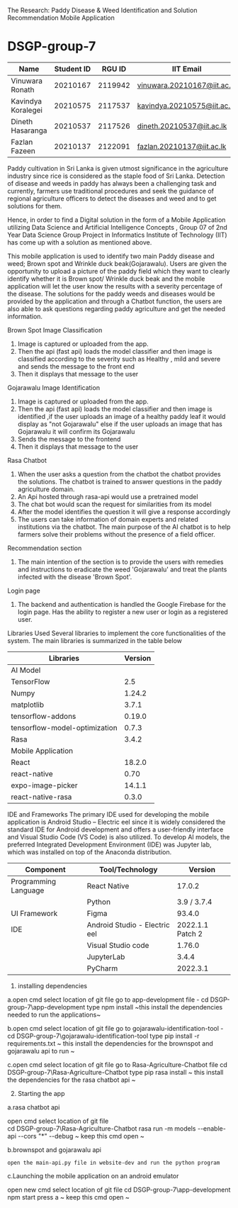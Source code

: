  The Research:
   Paddy Disease & Weed Identification and Solution Recommendation Mobile Application
   # DSGP-group-7

|  Name |  Student ID | RGU ID | IIT Email | 
|---|---|---|---|
| Vinuwara Ronath | 20210167  | 2119942  |  vinuwara.20210167@iit.ac.lk |   
| Kavindya Koralegei | 20210575  | 2117537  |  kavindya.20210575@iit.ac.lk | 
| Dineth Hasaranga | 20210537  | 2117526  |  dineth.20210537@iit.ac.lk | 
| Fazlan Fazeen| 20210137  | 2122091  |  fazlan.20210137@iit.ac.lk | 


Paddy cultivation in Sri Lanka is given utmost significance in the agriculture industry since rice is considered as the staple food of Sri Lanka. Detection of disease and weeds in paddy has always been a challenging task and currently, farmers use traditional procedures and seek the guidance of regional agriculture officers to detect the diseases and weed and to get solutions for them.

Hence, in order to find a Digital solution in the form of a Mobile Application utilizing Data Science and Artificial Intelligence Concepts , Group 07 of 2nd Year Data Science Group Project in Informatics Institute of Technology (IIT) has come up with a solution as mentioned above.

This mobile application is used to identify two main Paddy disease and weed; Brown spot and Wrinkle duck beak(Gojarawalu). Users are given the opportunity to upload a picture of the paddy field which they want to clearly identify whether it is Brown spot/ Wrinkle duck beak and the mobile application will let the user know the results with a severity percentage of the disease. 
The solutions for the paddy weeds and  diseases would be provided by the application and through a Chatbot function, the users are also able to ask questions regarding paddy agriculture and get the needed information. 

Brown Spot Image Classification

01. Image is captured or uploaded from the app.
02. Then the api (fast api) loads the model classifier and then image is classified according to the severity such as Healthy , mild and severe and sends the message to the front end
03. Then it displays that message to the user 

Gojarawalu Image Identification
 
01. Image is captured or uploaded from the app.
02. Then the api (fast api) loads the model classifier and then image is identified ,if the user uploads an image of a healthy paddy leaf it would display as "not Gojarawalu" else if the user uploads an image that has Gojarawalu it will confirm its Gojarawalu
03. Sends the message to the frontend
04. Then it displays that message to the user

Rasa Chatbot

01. When the user asks a question from the chatbot the chatbot provides the solutions. The chatbot is trained to answer questions in the paddy agriculture domain.
02. An Api hosted through rasa-api would use a pretrained model
02. The chat bot would scan the request for similarities from its model
03. After the model identifies the question it will give a response accordingly
04. The users can take information of domain experts and related institutions via the chatbot. The main purpose of the AI chatbot is to help farmers solve their problems without the presence of a field officer.  

Recommendation section

01. The main intention of the section is to provide the users with remedies and instructions to eradicate the weed 'Gojarawalu' and treat the plants infected with the disease 'Brown Spot'.

Login page

01. The backend and authentication is handled the Google Firebase for the login page. Has the ability to register a new user or login as a registered user.

Libraries Used
Several libraries to implement the core functionalities of the system. The main libraries is summarized in the table below

| Libraries                     | Version  |
| ----------------------------- | -------- |
|                  AI Model                |
| TensorFlow                    | 2.5      |
| Numpy                         | 1.24.2   |
| matplotlib                    |3.7.1     |
| tensorflow-addons             | 0.19.0   |
| tensorflow-model-optimization | 0.7.3    |
| Rasa                          | 3.4.2    |
|           Mobile Application             |
| React                         |18.2.0    |
| react-native                  | 0.70     |
| expo-image-picker             | 14.1.1   |
| react-native-rasa             | 0.3.0    |

IDE and Frameworks
The primary IDE used for developing the mobile application is Android Studio – Electric eel since it is widely considered the standard IDE for Android development and offers a user-friendly interface and Visual Studio Code (VS Code) is also utilized. To develop AI models, the preferred Integrated Development Environment (IDE) was Jupyter lab, which was installed on top of the Anaconda distribution.


| Component              | Tool/Technology               | Version          |
| ---------------------- | ----------------------------- | ---------------- |
| Programming Language   |React Native                   |17.0.2            |
|                        |Python                         |3.9 / 3.7.4       |
| UI Framework           |Figma                          |93.4.0            |
| IDE                    |Android Studio - Electric eel  |2022.1.1 Patch 2  |
|                        |Visual Studio code             |1.76.0            |
|                        |JupyterLab                     |3.4.4             |
|                        |PyCharm                        |2022.3.1          |


1. installing dependencies 

 a.open cmd 
  select location of git file 
  go to app-development file - cd DSGP-group-7\app-development 
  type npm install ~this install the dependencies needed to run the applications~ 

 b.open cmd
  select location of git file 
  go to gojarawalu-identification-tool - cd DSGP-group-7\gojarawalu-identification-tool
  type pip install -r requirements.txt ~ this install the dependencies for the brownspot and gojarawalu api to run ~

 c.open cmd 
  select location of git file 
  go to Rasa-Agriculture-Chatbot file cd DSGP-group-7\Rasa-Agriculture-Chatbot
  type pip rasa install ~ this install the dependencies for the rasa chatbot api ~
 
2. Starting the app

  a.rasa chatbot api

   open cmd 
   select location of git file   
   cd DSGP-group-7\Rasa-Agriculture-Chatbot
   rasa run -m models --enable-api --cors "*" --debug 
   ~ keep this cmd open ~

  b.brownspot and gojarawalu api

    open the main-api.py file in website-dev and run the python program 

  c.Launching the mobile application on an android emulator

   open new cmd
   select location of git file
   cd DSGP-group-7\app-development
   npm start 
   press a 
   ~ keep this cmd open ~
   
  
